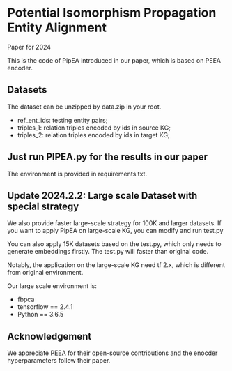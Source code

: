 # Potential Isomorphism Propagation Entity Alignment
Paper for 2024

This is the code of PipEA introduced in our paper, which is based on PEEA encoder.

## Datasets

The dataset can be unzipped by data.zip in your root.

* ref_ent_ids: testing entity pairs;
* triples_1: relation triples encoded by ids in source KG;
* triples_2: relation triples encoded by ids in target KG;


## Just run PIPEA.py for the results in our paper

The environment is provided in requirements.txt.

## Update 2024.2.2: Large scale Dataset with special strategy

We also provide faster large-scale strategy for 100K and larger datasets. If you want to apply PipEA on large-scale KG, you can modify and run test.py

You can also apply 15K datasets based on the test.py, which only needs to generate embeddings firstly. The test.py will faster than original code.

Notably, the application on the large-scale KG need tf 2.x, which is different from original environment.

Our large scale environment is:
* fbpca
* tensorflow == 2.4.1
* Python == 3.6.5

## Acknowledgement
We appreciate [PEEA](https://github.com/OceanTangWei/PEEA) for their open-source contributions and the enocder hyperparameters follow their paper.
